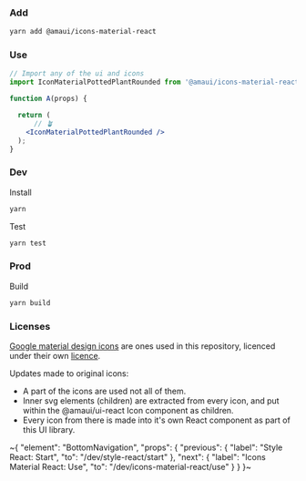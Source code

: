 
### Add

```bash
yarn add @amaui/icons-material-react
```

### Use

```jsx
// Import any of the ui and icons
import IconMaterialPottedPlantRounded from '@amaui/icons-material-react/IconMaterialPottedPlantRounded';

function A(props) {

  return (
      // 🪴
    <IconMaterialPottedPlantRounded />
  );
}
```

### Dev

Install

```bash
yarn
```

Test

```bash
yarn test
```

### Prod

Build

```bash
yarn build
```

### Licenses

[Google material design icons](https://fonts.google.com/icons) are ones used in this repository, licenced under their own [licence](https://github.com/google/material-design-icons/blob/master/LICENSE).

Updates made to original icons:
- A part of the icons are used not all of them.
- Inner svg elements (children) are extracted from every icon, and put within the @amaui/ui-react Icon component as children.
- Every icon from there is made into it's own React component as part of this UI library.

~{
  "element": "BottomNavigation",
  "props": {
    "previous": {
      "label": "Style React: Start",
      "to": "/dev/style-react/start"
    },
    "next": {
      "label": "Icons Material React: Use",
      "to": "/dev/icons-material-react/use"
    }
  }
}~
